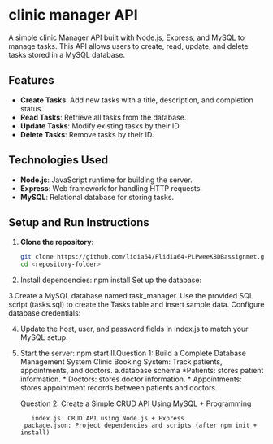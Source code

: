 # clinic manager API

A simple clinic  Manager API built with Node.js, Express, and MySQL to manage tasks. This API allows users to create, read, update, and delete tasks stored in a MySQL database.

## Features
- **Create Tasks**: Add new tasks with a title, description, and completion status.
- **Read Tasks**: Retrieve all tasks from the database.
- **Update Tasks**: Modify existing tasks by their ID.
- **Delete Tasks**: Remove tasks by their ID.

## Technologies Used
- **Node.js**: JavaScript runtime for building the server.
- **Express**: Web framework for handling HTTP requests.
- **MySQL**: Relational database for storing tasks.

## Setup and Run Instructions

1. **Clone the repository**:
   ```bash
   git clone https://github.com/lidia64/Plidia64-PLPweeK8DBassignmet.git
   cd <repository-folder>
2. Install dependencies:
   npm install
   Set up the database:

3.Create a MySQL database named task_manager.
  Use the provided SQL script (tasks.sql) to create the Tasks table and insert sample data.
   Configure database credentials:

4. Update the host, user, and password fields in index.js to match your MySQL setup.
5. Start the server:
   npm start
   II.Question 1: Build a Complete Database Management System
         Clinic Booking System: Track patients, appointments, and doctors.
        a.database schema
           *Patients: stores patient information.
           * Doctors: stores doctor information.
          * Appointments: stores appointment records between patients and doctors.
   
   Question 2: Create a Simple CRUD API Using MySQL + Programming


          index.js  CRUD API using Node.js + Express
        package.json: Project dependencies and scripts (after npm init + install)

